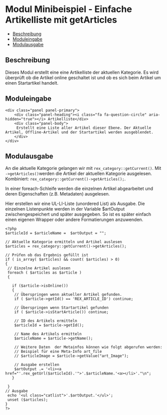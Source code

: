 # Modul Minibeispiel - Einfache Artikelliste mit getArticles

- [Beschreibung](#beschreibung)
- [Moduleingabe](#moduleingabe)
- [Modulausgabe](#modulausgabe)

<a name="beschreibung"></a>
## Beschreibung

Dieses Modul erstellt eine eine Artikelliste der aktuellen Kategorie. Es wird überprüft ob die Artikel online geschaltet ist und ob es sich beim Artikel um einen Startartikel handelt. 

<a name="moduleingabe"></a>
## Moduleingabe

	<div class="panel panel-primary">
		<div class="panel-heading"><i class="fa fa-question-circle" aria-hidden="true"></i> Artikelliste</div>
		<div class="panel-body">
		 Erstellt eine Liste aller Artikel dieser Ebene. Der Aktuelle Artikel, Offline-Artikel und der Startartikel werden ausgeblendet.
		</div>
	</div>


<a name="modulausgabe"></a>
## Modulausgabe

An die aktuelle Kategorie gelangen wir mit `rex_category::getCurrent()`.
Mit `->getArticles()`werden die Artikel der aktuellen Kategorie ausgelesen. 
Kombiniert: `rex_category::getCurrent()->getArticles();`. 

In einer foreach-Schleife werden die einzelnen Artikel abgearbeitet und deren Eigenschaften (z.B. Metadaten) ausgelesen. 

Hier erstellen wir eine UL-LI-Liste (unordered List) als Ausgabe. Die einzelnen Listenpunkte werden in der Variable $artOutput zwischengespeichert und später ausgegeben. 
So ist es später einfach einen eigenen Wrapper oder andere Formatierungen anzuwenden. 

	<?php 
	$articleId = $articleName =  $artOutput = "";  
	
	// Aktuelle Kategorie ermitteln und Artikel auslesen
	$articles = rex_category::getCurrent()->getArticles();
	
	// Prüfen ob das Ergebnis gefüllt ist
	if ( is_array( $articles) && count( $articles) > 0) 
	{
	 // Einzelne Artikel auslesen
	 foreach ( $articles as $article )
	 {
	   
	   if ($article->isOnline())
	   {
	    // Überspringen wenn aktueller Artikel gefunden. 
	    if ( $article->getId() == 'REX_ARTICLE_ID') continue; 
	    
	    // Überspringen wenn Startartikel gefunden 
	    if ( $article->isStartArticle()) continue;
	
	    // ID des Artikels ermitteln
	    $articleId = $article->getId();
	    
	    // Name des Artikels ermitteln
	    $articleName = $article->getName();
	    
	    // Weitere Daten  der Metainfos können wie folgt abgerufen werden:     
	    // Beispiel für eine Meta-Info art_file
	    // $articleImage = $article->getValue("art_Image");
	    
	    // Ausgabe erstellen 
	    $artOutput .= '<li><a href="'.rex_getUrl($articleId).'">'.$articleName.'<a></li>'."\n"; 
	   }
	
	 }
	// Ausgabe 
	 echo '<ul class="catlist">'.$artOutput.'</ul>';
	 unset ($articles);
	}
	?>

